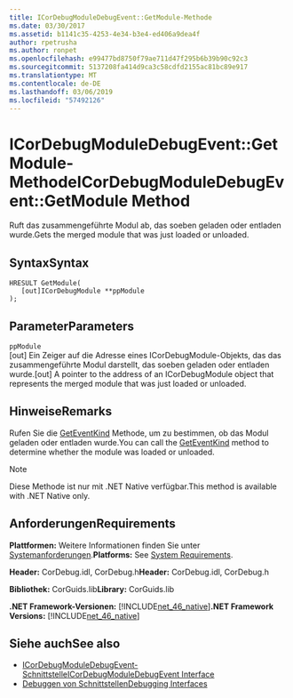 ```yaml
---
title: ICorDebugModuleDebugEvent::GetModule-Methode
ms.date: 03/30/2017
ms.assetid: b1141c35-4253-4e34-b3e4-ed406a9dea4f
author: rpetrusha
ms.author: ronpet
ms.openlocfilehash: e99477bd8750f79ae711d47f295b6b39b90c92c3
ms.sourcegitcommit: 5137208fa414d9ca3c58cdfd2155ac81bc89e917
ms.translationtype: MT
ms.contentlocale: de-DE
ms.lasthandoff: 03/06/2019
ms.locfileid: "57492126"
---
```

# <a name="icordebugmoduledebugeventgetmodule-method"></a><span data-ttu-id="efe92-102">ICorDebugModuleDebugEvent::GetModule-Methode</span><span class="sxs-lookup"><span data-stu-id="efe92-102">ICorDebugModuleDebugEvent::GetModule Method</span></span>
<span data-ttu-id="efe92-103">Ruft das zusammengeführte Modul ab, das soeben geladen oder entladen wurde.</span><span class="sxs-lookup"><span data-stu-id="efe92-103">Gets the merged module that was just loaded or unloaded.</span></span>  
  
## <a name="syntax"></a><span data-ttu-id="efe92-104">Syntax</span><span class="sxs-lookup"><span data-stu-id="efe92-104">Syntax</span></span>  
  
```  
HRESULT GetModule(  
   [out]ICorDebugModule **ppModule  
);  
```  
  
## <a name="parameters"></a><span data-ttu-id="efe92-105">Parameter</span><span class="sxs-lookup"><span data-stu-id="efe92-105">Parameters</span></span>  
 `ppModule`  
 <span data-ttu-id="efe92-106">[out] Ein Zeiger auf die Adresse eines ICorDebugModule-Objekts, das das zusammengeführte Modul darstellt, das soeben geladen oder entladen wurde.</span><span class="sxs-lookup"><span data-stu-id="efe92-106">[out] A pointer to the address of an ICorDebugModule object that represents the merged module that was just loaded or unloaded.</span></span>  
  
## <a name="remarks"></a><span data-ttu-id="efe92-107">Hinweise</span><span class="sxs-lookup"><span data-stu-id="efe92-107">Remarks</span></span>  
 <span data-ttu-id="efe92-108">Rufen Sie die [GetEventKind](../../../../docs/framework/unmanaged-api/debugging/icordebugdebugevent-geteventkind-method.md) Methode, um zu bestimmen, ob das Modul geladen oder entladen wurde.</span><span class="sxs-lookup"><span data-stu-id="efe92-108">You can call the [GetEventKind](../../../../docs/framework/unmanaged-api/debugging/icordebugdebugevent-geteventkind-method.md) method to determine whether the module was loaded or unloaded.</span></span>  
  
> [!NOTE]
>  <span data-ttu-id="efe92-109">Diese Methode ist nur mit .NET Native verfügbar.</span><span class="sxs-lookup"><span data-stu-id="efe92-109">This method is available with .NET Native only.</span></span>  
  
## <a name="requirements"></a><span data-ttu-id="efe92-110">Anforderungen</span><span class="sxs-lookup"><span data-stu-id="efe92-110">Requirements</span></span>  
 <span data-ttu-id="efe92-111">**Plattformen:** Weitere Informationen finden Sie unter [Systemanforderungen](../../../../docs/framework/get-started/system-requirements.md).</span><span class="sxs-lookup"><span data-stu-id="efe92-111">**Platforms:** See [System Requirements](../../../../docs/framework/get-started/system-requirements.md).</span></span>  
  
 <span data-ttu-id="efe92-112">**Header:** CorDebug.idl, CorDebug.h</span><span class="sxs-lookup"><span data-stu-id="efe92-112">**Header:** CorDebug.idl, CorDebug.h</span></span>  
  
 <span data-ttu-id="efe92-113">**Bibliothek:** CorGuids.lib</span><span class="sxs-lookup"><span data-stu-id="efe92-113">**Library:** CorGuids.lib</span></span>  
  
 <span data-ttu-id="efe92-114">**.NET Framework-Versionen:** [!INCLUDE[net_46_native](../../../../includes/net-46-native-md.md)]</span><span class="sxs-lookup"><span data-stu-id="efe92-114">**.NET Framework Versions:** [!INCLUDE[net_46_native](../../../../includes/net-46-native-md.md)]</span></span>  
  
## <a name="see-also"></a><span data-ttu-id="efe92-115">Siehe auch</span><span class="sxs-lookup"><span data-stu-id="efe92-115">See also</span></span>
- [<span data-ttu-id="efe92-116">ICorDebugModuleDebugEvent-Schnittstelle</span><span class="sxs-lookup"><span data-stu-id="efe92-116">ICorDebugModuleDebugEvent Interface</span></span>](../../../../docs/framework/unmanaged-api/debugging/icordebugmoduledebugevent-interface.md)
- [<span data-ttu-id="efe92-117">Debuggen von Schnittstellen</span><span class="sxs-lookup"><span data-stu-id="efe92-117">Debugging Interfaces</span></span>](../../../../docs/framework/unmanaged-api/debugging/debugging-interfaces.md)
